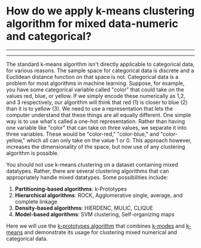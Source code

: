 # How do we apply k-means clustering algorithm for mixed data-numeric and categorical?
-------------
-------------
The standard k-means algorithm isn't directly applicable to categorical data, for various reasons. The sample space for categorical data is discrete and a Euclidean distance function on that space is not.
Categorical data is a problem for most algorithms in machine learning. Suppose, for example, you have some categorical variable called "color" that could take on the values red, blue, or yellow. If we simply encode these numerically as 1,2, and 3 respectively, our algorithm will think that red (1) is closer to blue (2) than it is to yellow (3). We need to use a representation that lets the computer understand that these things are all equally different. One simple way is to use what's called a one-hot representation. Rather than having one variable like "color" that can take on three values, we separate it into three variables. These would be "color-red," "color-blue," and "color-yellow," which all can only take on the value 1 or 0. This approach however, increases the dimensionality of the space, but now use of any clustering algorithm is possible. 

You should not use k-means clustering on a dataset containing mixed datatypes. Rather, there are several clustering algorithms that can appropriately handle mixed datatypes. Some possibilities include:
1. __Partitioning-based algorithms__: k-Prototypes
2. __Hierarchical algorithms__: ROCK, Agglomerative single, average, and complete linkage
3. __Density-based algorithms__: HIERDENC, MULIC, CLIQUE
4. __Model-based algorithms__: SVM clustering, Self-organizing maps

Here we will use the [k-prototypes algorithm](https://github.com/nicodv/kmodes#id4) that combines [k-modes](https://link-springer-com.stanford.idm.oclc.org/article/10.1007/s00357-001-0004-3) and [k-means](https://en.wikipedia.org/wiki/K-means_clustering) and demonstrate its usage for clustering mixed numerical and categorical data.

